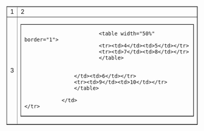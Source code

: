 
<html>
<head>
<title></title>
</head>
<body>
  <table width="50%" border="1">
    <tr>
      <td>1</td><td>2</td>
    </tr>
    <tr>
      <td>3</td><td>                  
                    <table width="50%" border="1">
                    <tr><td>

                            <table width="50%" border="1">
                            <tr><td>4</td><td>5</td></tr>
                            <tr><td>7</td><td>8</td></tr>        
                            </table>


                    </td><td>6</td></tr>
                    <tr><td>9</td><td>10</td></tr>        
                    </table>

                </td>
    </tr>        
  </table>
</body>
</html>